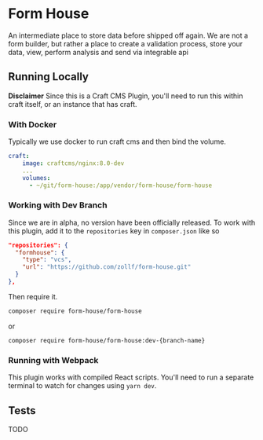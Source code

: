 # Form House
An intermediate place to store data before shipped off again. We are not a form builder, but rather a place to create a validation process, store your data, view, perform analysis and send via integrable api

## Running Locally
**Disclaimer** Since this is a Craft CMS Plugin, you'll need to run this within craft itself, or an instance that has craft.

### With Docker
Typically we use docker to run craft cms and then bind the volume.
```yaml
craft:
    image: craftcms/nginx:8.0-dev
    ...
    volumes:
      - ~/git/form-house:/app/vendor/form-house/form-house
```

### Working with Dev Branch
Since we are in alpha, no version have been officially released. To work with this plugin, add it to the `repositories` key in `composer.json` like so
```json
"repositories": {
  "formhouse": {
    "type": "vcs",
    "url": "https://github.com/zollf/form-house.git"
  }
},
```
Then require it.
```bash
composer require form-house/form-house
```
or
```
composer require form-house/form-house:dev-{branch-name}
```

### Running with Webpack
This plugin works with compiled React scripts. You'll need to run a separate terminal to watch for changes using `yarn dev`. 

## Tests
TODO